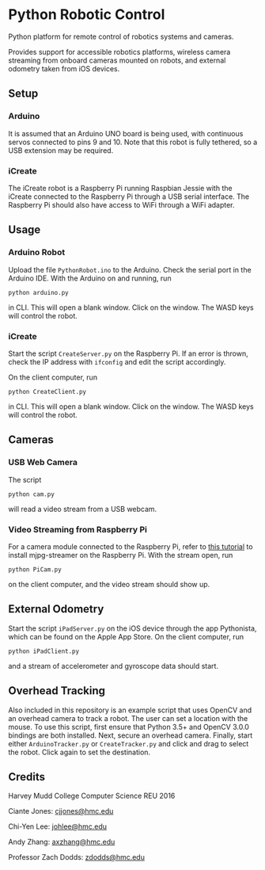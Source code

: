 # Python Robotic Control
Python platform for remote control of robotics systems and cameras. 

Provides support for accessible robotics platforms, wireless camera streaming from onboard cameras mounted on robots, and external odometry taken from iOS devices. 

## Setup
### Arduino
It is assumed that an Arduino UNO board is being used, with continuous servos connected to pins 9 and 10. Note that this robot is fully tethered, so a USB extension may be required. 

### iCreate
The iCreate robot is a Raspberry Pi running Raspbian Jessie with the iCreate connected to the Raspberry Pi through a USB serial interface. The Raspberry Pi should also have access to WiFi through a WiFi adapter. 

## Usage
### Arduino Robot
Upload the file `PythonRobot.ino` to the Arduino. Check the serial port in the Arduino IDE. With the Arduino on and running, run 

`python arduino.py`

in CLI. This will open a blank window. Click on the window. The WASD keys will control the robot.

### iCreate
Start the script `CreateServer.py` on the Raspberry Pi. If an error is thrown, check the IP address with `ifconfig` and edit the script accordingly. 

On the client computer, run

`python CreateClient.py`

in CLI. This will open a blank window. Click on the window. The WASD keys will control the robot. 

## Cameras
### USB Web Camera
The script

`python cam.py`

will read a video stream from a USB webcam.

### Video Streaming from Raspberry Pi
For a camera module connected to the Raspberry Pi, refer to [this tutorial](http://petrkout.com/electronics/low-latency-0-4-s-video-streaming-from-raspberry-pi-mjpeg-streamer-opencv/) to install mjpg-streamer on the Raspberry Pi. With the stream open, run

`python PiCam.py`

on the client computer, and the video stream should show up. 

## External Odometry
Start the script `iPadServer.py` on the iOS device through the app Pythonista, which can be found on the Apple App Store. On the client computer, run

`python iPadClient.py`

and a stream of accelerometer and gyroscope data should start.

## Overhead Tracking
Also included in this repository is an example script that uses OpenCV and an overhead camera to track a robot. The user can set a location with the mouse. To use this script, first ensure that Python 3.5+ and OpenCV 3.0.0 bindings are both installed. Next, secure an overhead camera. Finally, start either `ArduinoTracker.py` or `CreateTracker.py` and click and drag to select the robot. Click again to set the destination. 

## Credits
Harvey Mudd College Computer Science REU 2016

Ciante Jones: cjjones@hmc.edu

Chi-Yen Lee: johlee@hmc.edu

Andy Zhang: axzhang@hmc.edu

Professor Zach Dodds: zdodds@hmc.edu
